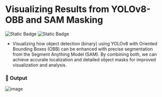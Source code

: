 # Visualizing Results from YOLOv8-OBB and SAM Masking
![Static Badge](https://img.shields.io/badge/SAM-Anything-blue)
![Static Badge](https://img.shields.io/badge/Yolo-V8-8A2BE2)

- Visualizing how object detection (binary) using YOLOv8 with Oriented Bounding Boxes (OBB) can be enhanced with precise segmentation from the Segment Anything Model (SAM). By combining both, we can achieve accurate localization and detailed object masks for improved visualization and analysis.

### 📌 Output
![image](https://github.com/user-attachments/assets/226e28a6-6c06-4bbb-8fde-cafb44ce1795)
